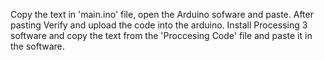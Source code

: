 Copy the text in 'main.ino' file, open the Arduino sofware and paste.
After pasting Verify and upload the code into the arduino.
Install Processing 3 software and copy the text from the 'Proccesing Code' file and paste it in the software.
